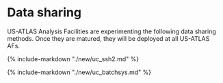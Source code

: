 # Data sharing 

US-ATLAS Analysis Facilities are experimenting the following data sharing methods. Once they are
matured, they will be deployed at all US-ATLAS AFs.

{%
    include-markdown "./new/uc_ssh2.md"
%}

{%
    include-markdown "./new/uc_batchsys.md"
%}